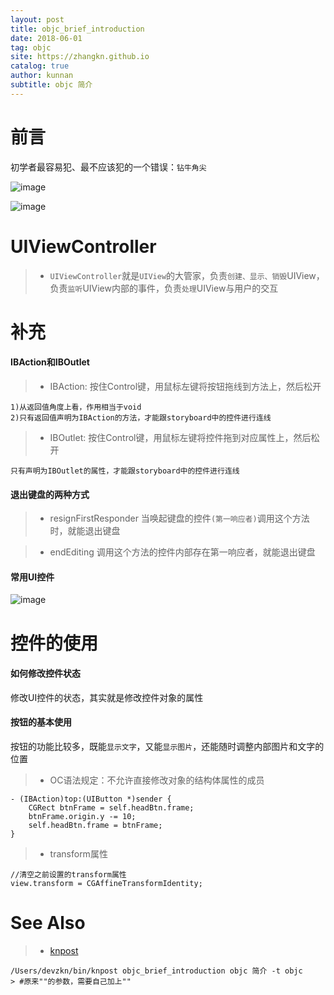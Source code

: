 ```yaml
---
layout: post
title: objc_brief_introduction
date: 2018-06-01
tag: objc
site: https://zhangkn.github.io
catalog: true
author: kunnan
subtitle: objc 简介
---
```



# 前言

初学者最容易犯、最不应该犯的一个错误：`钻牛角尖`

![image](https://wx1.sinaimg.cn/large/af39b376gy1frvo5u4ldgj20yc0iwjz4.jpg)

![image](https://wx1.sinaimg.cn/large/af39b376gy1frvo2i2ar6j20g10bujtu.jpg)


# UIViewController

>* `UIViewController`就是`UIView`的大管家，负责`创建、显示、销毁`UIView，负责`监听`UIView内部的事件，负责`处理`UIView与用户的交互

# 补充

#### IBAction和IBOutlet



>* IBAction: 按住Control键，用鼠标左键将按钮拖线到方法上，然后松开

```
1)从返回值角度上看，作用相当于void
2)只有返回值声明为IBAction的方法，才能跟storyboard中的控件进行连线
```

>* IBOutlet: 按住Control键，用鼠标左键将控件拖到对应属性上，然后松开

```
只有声明为IBOutlet的属性，才能跟storyboard中的控件进行连线
```

#### 退出键盘的两种方式

>* resignFirstResponder
当唤起键盘的控件`(第一响应者)`调用这个方法时，就能退出键盘

>* endEditing
调用这个方法的控件内部存在第一响应者，就能退出键盘

#### 常用UI控件

![image](https://wx1.sinaimg.cn/large/af39b376gy1frvpaa2axtj20sj09lgod.jpg)



# 控件的使用

#### 如何修改控件状态

修改UI控件的状态，其实就是修改控件对象的属性
 
 
#### 按钮的基本使用

按钮的功能比较多，既能`显示文字`，又能`显示图片`，还能随时调整内部图片和文字的位置


>* OC语法规定：不允许直接修改对象的结构体属性的成员

```objc
- (IBAction)top:(UIButton *)sender {
    CGRect btnFrame = self.headBtn.frame;
    btnFrame.origin.y -= 10;
    self.headBtn.frame = btnFrame;
}
```

>* transform属性

```objc
//清空之前设置的transform属性
view.transform = CGAffineTransformIdentity;
```


# See Also 

>* [knpost](https://github.com/zhangkn/KNBin/blob/master/knpost) 
>
```
/Users/devzkn/bin/knpost objc_brief_introduction objc 简介 -t objc
> #原来""的参数，需要自己加上""
```
